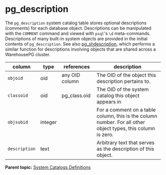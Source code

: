 # pg_description 

The `pg_description` system catalog table stores optional descriptions \(comments\) for each database object. Descriptions can be manipulated with the `COMMENT` command and viewed with `psql`'s `\d` meta-commands. Descriptions of many built-in system objects are provided in the initial contents of `pg_description`. See also [pg\_shdescription](pg_shdescription.html), which performs a similar function for descriptions involving objects that are shared across a WarehousePG cluster.

|column|type|references|description|
|------|----|----------|-----------|
|`objoid`|oid|any OID column|The OID of the object this description pertains to.|
|`classoid`|oid|pg\_class.oid|The OID of the system catalog this object appears in|
|`objsubid`|integer| |For a comment on a table column, this is the column number. For all other object types, this column is zero.|
|`description`|text| |Arbitrary text that serves as the description of this object.|

**Parent topic:** [System Catalogs Definitions](../system_catalogs/catalog_ref-html.html)

